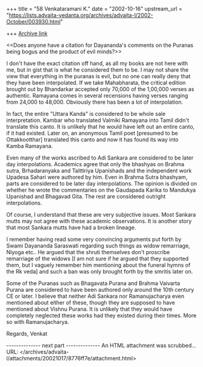 +++
title = "58 Venkataramani K."
date = "2002-10-16"
upstream_url = "https://lists.advaita-vedanta.org/archives/advaita-l/2002-October/003930.html"

+++
[Archive link](https://lists.advaita-vedanta.org/archives/advaita-l/2002-October/003930.html)

<<Does anyone have a citation for Dayananda's comments on the Puranas being
bogus and the product of evil minds?>>

I don't have the exact citation off hand, as all my books are not here with
me, but in gist that is what he considered them to be. I may not share the
view that everything in the puranas is evil, but no one can really deny that
they have been interpolated. If we take Mahabharata, the critical edition
brought out by Bhandarkar accepted only 70,000 of the 1,00,000 verses as
authentic. Ramayana comes in several recensions having verses ranging from
24,000 to 48,000. Obviously there has been a lot of interpolation.

In fact, the entire "Uttara Kanda" is considered to be whole sale
interpretation. Kambar who translated Valmiki Ramayana into Tamil didn't
translate this canto. It is unlikely that he would have left out an entire
canto, if it had existed. Later on, an anonymous Tamil poet [presumed to be
Ottakkootthar] translated this canto and now it has found its way into Kamba
Ramayana.

Even many of the works ascribed to Adi Sankara are considered to be later day
interpolations. Academics agree that only the bhashyas on Brahma sutra,
Brhadaranyaka and Taittiriya Upanishads and the independent work Upadesa
Sahari were authored by him. Even in Brahma Sutra bhashyam, parts are
considered to be later day interpolations. The opinion is divided on whether
he wrote the commentaries on the Gaudapada Karika to Mandukya Upanishad and
Bhagavad Gita. The rest are considered outright interpolations.

Of course, I understand that these are very subjective issues. Most Sankara
mutts may not agree with these academic observations. It is another story
that most Sankara mutts have had a broken lineage.

I remember having read some very convincing arguments put forth by Swami
Dayananda Saraswati regarding such things as widow remarriage, Niyoga etc..
He argued that the shruti themselves don't proscribe remarriage of the widows
[I am not sure if he argued that they supported them, but I vaguely remember
him mentioning about the funeral hymns of the Rk veda] and such a ban was
only brought forth by the smritis later on.

Some of the Puranas such as Bhagavata Purana and Brahma Vaivarta Purana are
considered to have been authored only around the 10th century CE or later. I
believe that neither Adi Sankara nor Ramanujacharya even mentioned about
either of these, though they are supposed to have mentioned about Vishnu
Purana. It is unlikely that they would have completely neglected these works
had they existed during their times. More so with Ramanujacharya.

Regards,
Venkat

-------------- next part --------------
An HTML attachment was scrubbed...
URL: </archives/advaita-l/attachments/20021017/8776ff7e/attachment.html>
